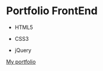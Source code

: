 # Portfolio FrontEnd
- HTML5
* CSS3
+ jQuery

[My portfolio](https://nastenakhizhnyak.github.io/Portfolio/)
